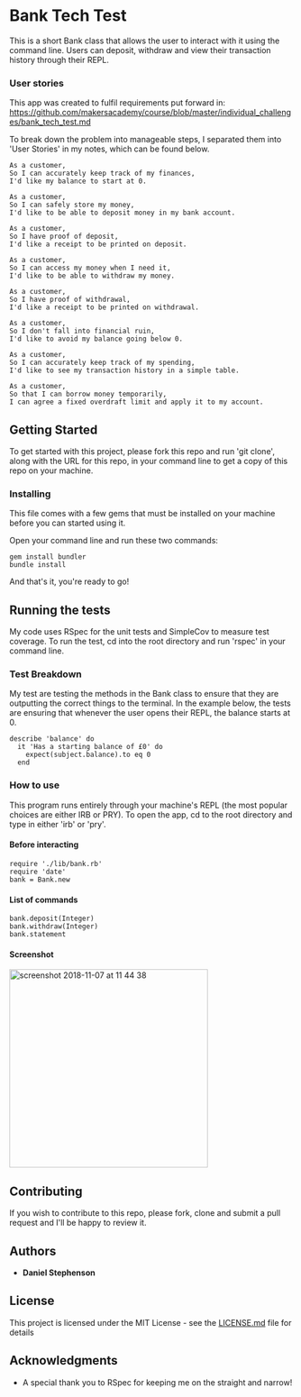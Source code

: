 # Bank Tech Test

This is a short Bank class that allows the user to interact with it using the command line. Users can deposit, withdraw and view their transaction history through their REPL.

### User stories

This app was created to fulfil requirements put forward in: https://github.com/makersacademy/course/blob/master/individual_challenges/bank_tech_test.md

To break down the problem into manageable steps, I separated them into 'User Stories' in my notes, which can be found below.

```
As a customer,
So I can accurately keep track of my finances,
I'd like my balance to start at 0.

As a customer,
So I can safely store my money,
I'd like to be able to deposit money in my bank account.

As a customer,
So I have proof of deposit,
I'd like a receipt to be printed on deposit.

As a customer,
So I can access my money when I need it,
I'd like to be able to withdraw my money.

As a customer,
So I have proof of withdrawal,
I'd like a receipt to be printed on withdrawal.

As a customer,
So I don't fall into financial ruin,
I'd like to avoid my balance going below 0.

As a customer,
So I can accurately keep track of my spending,
I'd like to see my transaction history in a simple table.

As a customer,
So that I can borrow money temporarily,
I can agree a fixed overdraft limit and apply it to my account.
```

## Getting Started

To get started with this project, please fork this repo and run 'git clone', along with the URL for this repo, in your command line to get a copy of this repo on your machine.

### Installing

This file comes with a few gems that must be installed on your machine before you can started using it.

Open your command line and run these two commands:

```
gem install bundler
bundle install
```

And that's it, you're ready to go!

## Running the tests

My code uses RSpec for the unit tests and SimpleCov to measure test coverage. To run the test, cd into the root directory and run 'rspec' in your command line.

### Test Breakdown

My test are testing the methods in the Bank class to ensure that they are outputting the correct things to the terminal. In the example below, the tests are ensuring that whenever the user opens their REPL, the balance starts at 0.

```
describe 'balance' do
  it 'Has a starting balance of £0' do
    expect(subject.balance).to eq 0
  end
```

### How to use

This program runs entirely through your machine's REPL (the most popular choices are either IRB or PRY). To open the app, cd to the root directory and type in either 'irb' or 'pry'.

#### Before interacting

```
require './lib/bank.rb'
require 'date'
bank = Bank.new
```
#### List of commands

```
bank.deposit(Integer)
bank.withdraw(Integer)
bank.statement
```

#### Screenshot

<img width="352" alt="screenshot 2018-11-07 at 11 44 38" src="https://user-images.githubusercontent.com/41509062/48129818-8d5b5900-e282-11e8-8690-e0c3405b746b.png">


## Contributing

If you wish to contribute to this repo, please fork, clone and submit a pull request and I'll be happy to review it.

## Authors

* **Daniel Stephenson**

## License

This project is licensed under the MIT License - see the [LICENSE.md](LICENSE.md) file for details

## Acknowledgments

* A special thank you to RSpec for keeping me on the straight and narrow!
